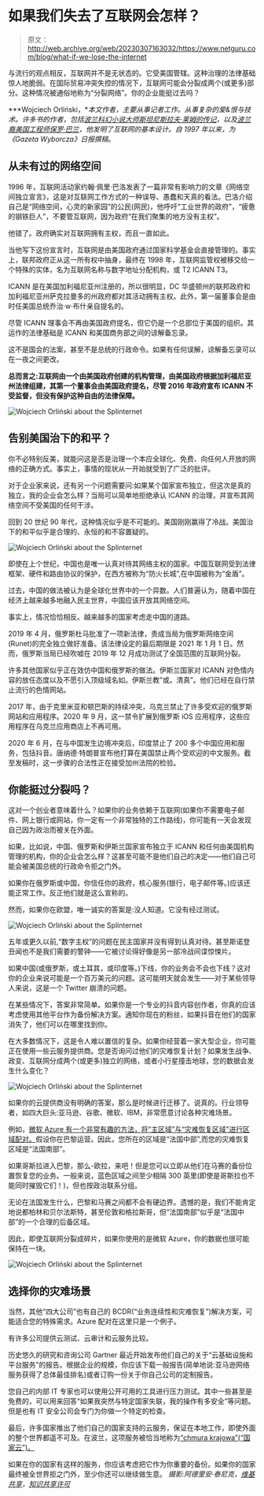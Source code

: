 # 如果我们失去了互联网会怎样？

> 原文：<http://web.archive.org/web/20230307163032/https://www.netguru.com/blog/what-if-we-lose-the-internet>

 与流行的观点相反，互联网并不是无状态的。它受美国管辖。这种治理的法律基础惊人地脆弱。在国际贸易冲突失控的情况下，互联网可能会分裂成两个(或更多)部分。这种情况被通俗地称为“分裂网络”。你的企业能挺过去吗？ 

***Wojciech Orliński，**本文作者，主要从事记者工作。从事复杂的爱&恨与技术。许多书的作者，包括[波兰科幻小说大师斯坦尼斯拉夫·莱姆的传记](http://web.archive.org/web/20221201141646/https://czarne.com.pl/katalog/ksiazki/lem)，以及[波兰裔美国工程师保罗·巴兰](http://web.archive.org/web/20221201141646/http://wydawnictwoagora.pl/biografia-paula-barana/)，他发明了互联网的基本设计。自 1997 年以来，为《Gazeta Wyborcza》日报撰稿。*

## **从未有过的网络空间**

1996 年，互联网活动家约翰·佩里·巴洛发表了一篇非常有影响力的文章《网络空间独立宣言》，这是对互联网工作方式的一种误导、愚蠢和天真的看法。巴洛介绍自己是“网络空间，心灵的新家园”的公民(网民)，他呼吁“工业世界的政府”，“疲惫的钢铁巨人”，不要管互联网，因为政府“在我们聚集的地方没有主权”。

他错了。政府确实对互联网拥有主权，而且一直如此。

当他写下这份宣言时，互联网是由美国政府通过国家科学基金会直接管理的。事实上，联邦政府正从这一所有权中抽身，最终在 1998 年，互联网监管权被移交给一个特殊的实体，名为互联网名称与数字地址分配机构，或 T2 ICANN T3。

ICANN 是在美国加利福尼亚州注册的，所以很明显，DC 华盛顿州的联邦政府和加利福尼亚州萨克拉曼多的州政府都对其活动拥有主权。此外，第一届董事会是由时任美国总统乔治·w·布什亲自提名的。

尽管 ICANN 理事会不再由美国政府提名，但它仍是一个总部位于美国的组织。其运作的法律基础是 ICANN 和美国商务部之间的谅解备忘录。

这不是国会的法案，甚至不是总统的行政命令。如果有任何误解，谅解备忘录可以在一夜之间更改。

**总而言之:互联网由一个由美国政府创建的机构管理，由美国政府根据加利福尼亚州法律组建，其第一个董事会由美国政府提名，尽管 2016 年政府宣布 ICANN 不受监督，但没有保护这种自由的法律保障。**

![Wojciech Orliński about the Splinternet](img/60c3948264280858df98c6d27e696ada.png)

## **告别美国治下的和平？**

你不必特别反美，就能问这是否是治理一个本应全球化、免费、向任何人开放的网络的正确方式。事实上，事情的现状从一开始就受到了广泛的批评。

对于企业家来说，还有另一个问题需要问:如果某个国家宣布独立，但这次是真的独立，我的企业会怎么样？当局可以简单地拒绝承认 ICANN 的治理，并宣布其网络空间不受美国的任何干涉。

回到 20 世纪 90 年代，这种情况似乎是不可能的。美国刚刚赢得了冷战。美国治下的和平似乎是合理的、永恒的和不容置疑的。

![Wojciech Orliński about the Splinternet](img/f0c9950fc91951826318e1854508d54f.png)

即使在上个世纪，中国也是唯一认真对待其网络主权的国家。中国互联网受到法律框架、硬件和路由协议的保护，在西方被称为“防火长城”,在中国被称为“金盾”。

过去，中国的做法被认为是全球化世界中的一个异数。人们普遍认为，随着中国在经济上越来越多地融入民主世界，中国应该开放其网络空间。

事实上，情况恰恰相反。越来越多的国家考虑走中国的道路。

2019 年 4 月，俄罗斯杜马批准了一项新法律，责成当局为俄罗斯网络空间(Runet)的完全独立做好准备。该法律设定的最后期限是 2021 年 1 月 1 日。然而，俄罗斯当局已经吹嘘在 2019 年 12 月成功测试了全国范围的互联网分裂。

许多其他国家似乎正在效仿中国和俄罗斯的做法。伊斯兰国家对 ICANN 对色情内容的放任态度以及不愿引入顶级域名如。伊斯兰教”或。清真”。他们已经在自行禁止流行的色情网站。

2017 年，由于克里米亚和顿巴斯的持续冲突，乌克兰禁止了许多受欢迎的俄罗斯网站和应用程序。2020 年 9 月，这一禁令扩展到俄罗斯 iOS 应用程序，这些应用程序在乌克兰应用商店上不再可用。

2020 年 6 月，在与中国发生边境冲突后，印度禁止了 200 多个中国应用和服务，包括抖音。唐纳德·特朗普宣布他打算在美国禁止两个受欢迎的中文服务。截至发稿时，这一步骤的合法性正在接受加州法院的检验。

## **你能挺过分裂吗？**

这对一个创业者意味着什么？如果你的业务依赖于互联网(如果你不需要电子邮件、网上银行或网站，你一定有一个非常独特的工作路线)，你可能有一天会发现自己因为政治而被关在外面。

如果，比如说，中国、俄罗斯和伊斯兰国家宣布独立于 ICANN 和任何由美国机构管理的机构，你的企业会怎么样？这甚至可能不是他们自己的决定——他们自己可能会被美国总统的行政命令拒之门外。

如果你在俄罗斯或中国，你信任你的政府，核心服务(银行，电子邮件等。)应该还能正常工作。反正他们就是这么宣称的。

然而，如果你在欧盟，唯一诚实的答案是:没人知道。它没有经过测试。

![Wojciech Orliński about the Splinternet](img/4aa7e69746fe4b321128fb326caa68dd.png)

五年或更久以前,“数字主权”的问题在民主国家并没有得到认真对待。甚至斯诺登丑闻也不是我们需要的警钟——它被讨论得好像是另一部冷战间谍惊悚片。

如果中国(或俄罗斯，或土耳其，或印度等。)下线，你的业务会不会也下线？这对你的企业来说可能是一个百万美元的问题。这可能明天就会发生——对于某些领导人来说，这是一个 Twitter 崩溃的问题。

在某些情况下，答案非常简单。如果你是一个专业的抖音内容创作者，你真的应该考虑使用其他平台作为备份解决方案。通知你现在的粉丝，如果抖音在他们的国家消失了，他们可以在哪里找到你。

在大多数情况下，这是令人难以置信的复杂。如果你经营着一家大型企业，你可能正在使用一些云服务提供商。您是否询问过他们的灾难恢复计划？如果发生战争、政变、互联网分成两个(或更多)独立的网络，或者小行星撞击地球，您的数据会发生什么变化？

![Wojciech Orliński about the Splinternet](img/c22929a867e9e5299b3db4c49490bdad.png)

如果你的云提供商没有明确的答案，那么是时候进行迁移了。说真的。行业领导者，如四大巨头:亚马逊、谷歌、微软、IBM，非常愿意讨论各种灾难场景。

例如，[微软 Azure 有一个非常有趣的方法，将“主区域”与“灾难恢复区域”进行区域配对。](http://web.archive.org/web/20221201141646/https://azure.microsoft.com/en-us/global-infrastructure/geographies/)假设你在巴黎运营。因此，您所在的区域是“法国中部”,而您的灾难恢复区域是“法国南部”。

如果哥斯拉进入巴黎，那么-欧拉，来吧！但是您可以立即从他们在马赛的备份位置恢复您的业务。一般来说，蓝色区域之间至少相隔 300 英里(即使是哥斯拉也不能同时摧毁它们！)，但也按政治联系分组。

无论在法国发生什么，巴黎和马赛之间都不会有硬边界。遗憾的是，我们不能肯定地说都柏林和贝尔法斯特，甚至伦敦和格拉斯哥，但“法国南部”似乎是“法国中部”的一个合理的后备区域。

因此，即使互联网分裂成碎片，如果你使用的是微软 Azure，你的数据也很可能保持在一块。

![Wojciech Orliński about the Splinternet](img/9b073b2f4684fe2cd81913485b52f25e.png)

## **选择你的灾难场景**

当然，其他“四大公司”也有自己的 BCDR(“业务连续性和灾难恢复”)解决方案，可能适合您的特殊需求。Azure 配对在这里只是一个例子。

有许多公司提供云测试、云审计和云服务比较。

历史悠久的研究和咨询公司 Gartner 最近开始发布他们自己的关于“云基础设施和平台服务”的报告。根据企业的规模，你应该下载一般报告(简单地说:亚马逊网络服务获得了总体最佳排名)或者订购一份关于你自己公司的定制报告。

您自己的内部 IT 专家也可以使用公开可用的工具进行压力测试。其中一些甚至是免费的，可以用来回答“如果我突然与特定国家失联，我的操作有多安全”等问题。但是也有 IT 安全公司会专门为你做一个特定的检查。

最后，许多国家推出了他们自己的国家支持的云服务，保证在本地工作，即使外面的整个世界都遥不可及。在波兰，这项服务被恰当地称为[“chmura krajowa”(“国家云”)。](http://web.archive.org/web/20221201141646/https://chmurakrajowa.pl/)

如果在你的国家有这样的服务，你应该考虑把它作为你重要的备份。如果你的国家最终被全世界拒之门外，至少你还可以继续做生意。
*摄影:阿德里安·泰尼克，[维基共享](http://web.archive.org/web/20221201141646/https://commons.wikimedia.org/wiki/File:Wojciech_Orlinski.jpg)，[知识共享许可](http://web.archive.org/web/20221201141646/https://creativecommons.org/licenses/by-sa/4.0/deed.en)*